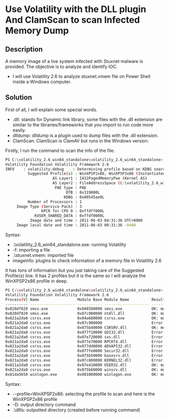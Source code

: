 # Use Volatility with the DLL plugin And ClamScan to scan Infected Memory Dump

## Description
A memory image of a live system infected with Stuxnet malware is provided. The objective is to analyze and identify IOC.
- I will use Volatility 2.6 to analyze stuxnet.vmem file on Power Shell inside a Windows computer.

## Solution
First of all, I will explain some special words.
- .dll: stands for Dynamic link library, some files with the .dll extension are similar to the libraries/frameworks that you import to run code more easily. 
- dlldump: dlldump is a plugin used to dump files with the .dll extension. 
- ClamScan: ClamScan is ClamAV but runs in the Windows version.

Firstly, I run the command to scan the info of the file.
```bash
PS C:\volatility_2.6_win64_standalone\volatility_2.6_win64_standalone> .\volatility_2.6_win64_standalone.exe -f .\stuxnet.vmem imageinfo
Volatility Foundation Volatility Framework 2.6
INFO    : volatility.debug    : Determining profile based on KDBG search...
          Suggested Profile(s) : WinXPSP2x86, WinXPSP3x86 (Instantiated with WinXPSP2x86)
                     AS Layer1 : IA32PagedMemoryPae (Kernel AS)
                     AS Layer2 : FileAddressSpace (C:\volatility_2.6_win64_standalone\volatility_2.6_win64_standalone\stuxnet.vmem)
                      PAE type : PAE
                           DTB : 0x319000L
                          KDBG : 0x80545ae0L
          Number of Processors : 1
     Image Type (Service Pack) : 3
                KPCR for CPU 0 : 0xffdff000L
             KUSER_SHARED_DATA : 0xffdf0000L
           Image date and time : 2011-06-03 04:31:36 UTC+0000
     Image local date and time : 2011-06-03 00:31:36 -0400
```
Syntax:
- .\volatility_2.6_win64_standalone.exe: running Volatility
- -f: importing a file
- .\stuxnet.vmem: imported file
- imageinfo: plugins to check information of a memory file in Volatility 2.6

It has tons of information but you just taking care of the Suggested Profile(s) line. It has 2 profiles but it is the same so I will analyze the WinXPSP2x86 profile in deep.

```bash
PS C:\volatility_2.6_win64_standalone\volatility_2.6_win64_standalone> .\volatility_2.6_win64_standalone.exe -f .\stuxnet.vmem --profile=WinXPSP2x86 dlldump -D .\dllls\
Volatility Foundation Volatility Framework 2.6
Process(V) Name                 Module Base Module Name          Result
---------- -------------------- ----------- -------------------- ------
0x820df020 smss.exe             0x048580000 smss.exe             OK: module.376.22df020.48580000.dll
0x820df020 smss.exe             0x07c900000 ntdll.dll            OK: module.376.22df020.7c900000.dll
0x821a2da0 csrss.exe            0x04a680000 csrss.exe            OK: module.600.23a2da0.4a680000.dll
0x821a2da0 csrss.exe            0x07c900000                      Error: DllBase is paged
0x821a2da0 csrss.exe            0x075b40000 CSRSRV.dll           OK: module.600.23a2da0.75b40000.dll
0x821a2da0 csrss.exe            0x077f10000 GDI32.dll            Error: DllBase is paged
0x821a2da0 csrss.exe            0x07e720000 sxs.dll              Error: DllBase is paged
0x821a2da0 csrss.exe            0x077e70000 RPCRT4.dll           Error: DllBase is paged
0x821a2da0 csrss.exe            0x077dd0000 ADVAPI32.dll         Error: DllBase is paged
0x821a2da0 csrss.exe            0x077fe0000 Secur32.dll          Error: DllBase is paged
0x821a2da0 csrss.exe            0x075b50000 basesrv.dll          Error: DllBase is paged
0x821a2da0 csrss.exe            0x07c800000 KERNEL32.dll         Error: DllBase is paged
0x821a2da0 csrss.exe            0x07e410000 USER32.dll           OK: module.600.23a2da0.7e410000.dll
0x821a2da0 csrss.exe            0x075b60000 winsrv.dll           OK: module.600.23a2da0.75b60000.dll
0x81da5650 winlogon.exe         0x001000000 winlogon.exe         OK: module.624.1fa5650.1000000.dll
```
Syntax: 
- --profile=WinXPSP2x86: selecting the profile to scan and here is the WinXPSP2x86 profile
- -D: output directory command
- .\dllls\: outputted directory (created before running command)
